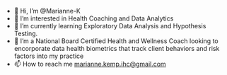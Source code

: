 - 👋 Hi, I’m @Marianne-K
- 👀 I’m interested in Health Coaching and Data Analytics
- 🌱 I’m currently learning Exploratory Data Analysis and Hypothesis Testing.
- 💞️ I’m a National Board Certified Health and Wellness Coach looking to encorporate data health biometrics that track client behaviors and risk factors into my practice
- 📫 How to reach me marianne.kemp.ihc@gmail.com

<!---
Marianne-K/Marianne-K is a ✨ special ✨ repository because its `README.md` (this file) appears on your GitHub profile.
You can click the Preview link to take a look at your changes.
--->
